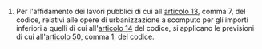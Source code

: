1. Per l'affidamento dei lavori pubblici di cui all'[articolo 13](/articolo-13/1), comma 7, del codice, relativi alle opere di urbanizzazione a scomputo per gli importi inferiori a quelli di cui all'[articolo 14](/articolo-14/2) del codice, si applicano le previsioni di cui all'[articolo 50](/articolo-50/2), comma 1, del codice.